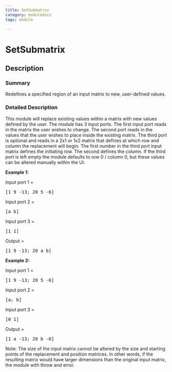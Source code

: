 ```yaml
---
title: SetSubmatrix
category: moduledocs
tags: module

---
```


# SetSubmatrix

## Description

### Summary

Redefines a specified region of an input matrix to new, user-defined values.

### Detailed Description

This module will replace existing values within a matrix with new values defined by the user. The module has 3 input ports. The first input port reads in the matrix the user wishes to change. The second port reads in the values that the user wishes to place inside the existing matrix. The third port is optional and reads in a 2x1 or 1x2 matrix that defines at which row and column the replacement will begin. The first number in the third port input matrix defines the initiating row. The second defines the column. If the third port is left empty the module defaults to row 0 / column 0, but these values can be altered manually within the UI.

**Example 1:**

Input port 1 = <pre>[1 9 -13; 20 5 -6]</pre>

Input port 2 = <pre>[a b]</pre>

Input port 3 = <pre>[1 1]</pre>


Output = <pre>[1 9 -13; 20 a b]</pre>


**Example 2:**

Input port 1 = <pre>[1 9 -13; 20 5 -6]</pre>

Input port 2 = <pre>[a; b]</pre>

Input port 3 = <pre>[0 1]</pre>


Output = <pre>[1 a -13; 20 b -6]</pre>


Note: The size of the input matrix cannot be altered by the size and starting points of the replacement and position matrices. In other words, if the resulting matrix would have larger dimensions than the original input matrix, the module with throw and error.